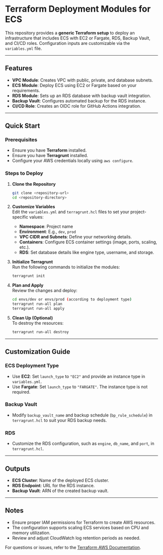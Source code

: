 # Terraform Deployment Modules for ECS 

This repository provides a **generic Terraform setup** to deploy an infrastructure that includes ECS with EC2 or Fargate, RDS, Backup Vault, and CI/CD roles. Configuration inputs are customizable via the `variables.yml` file.

---

## Features
- **VPC Module**: Creates VPC with public, private, and database subnets.
- **ECS Module**: Deploy ECS using EC2 or Fargate based on your requirements.
- **RDS Module**: Sets up an RDS database with backup vault integration.
- **Backup Vault**: Configures automated backup for the RDS instance.
- **CI/CD Role**: Creates an OIDC role for GitHub Actions integration.

---

## Quick Start

### Prerequisites
- Ensure you have **Terraform** installed.
- Ensure you have **Terragrunt** installed.
- Configure your AWS credentials locally using `aws configure`.

### Steps to Deploy

1. **Clone the Repository**  
   ```bash
   git clone <repository-url>
   cd <repository-directory>
   ```

2. **Customize Variables**  
   Edit the `variables.yml` and `terragrunt.hcl` files to set your project-specific values:
   - **Namespace**: Project name
   - **Environment**: E.g., `dev`, `prod`
   - **VPC CIDR and Subnets**: Define your networking details.
   - **Containers**: Configure ECS container settings (image, ports, scaling, etc.).
   - **RDS**: Set database details like engine type, username, and storage.

3. **Initialize Terragrunt**  
   Run the following commands to initialize the modules:
   ```bash
   terragrunt init
   ```

4. **Plan and Apply**  
   Review the changes and deploy:
   
   ```bash
   cd envs/dev or envs/prod (according to deployment type)
   terragrunt run-all plan
   terragrunt run-all apply
   ```

5. **Clean Up (Optional)**  
   To destroy the resources:
   ```bash
   terragrunt run-all destroy
   ```

---

## Customization Guide

### ECS Deployment Type
- Use **EC2**: Set `launch_type` to `"EC2"` and provide an instance type in `variables.yml`.
- Use **Fargate**: Set `launch_type` to `"FARGATE"`. The instance type is not required.

### Backup Vault
- Modify `backup_vault_name` and backup schedule (`bp_rule_schedule`) in `terragrunt.hcl` to suit your RDS backup needs.

### RDS
- Customize the RDS configuration, such as `engine`, `db_name`, and `port`, in `terragrunt.hcl`.

---

## Outputs
- **ECS Cluster**: Name of the deployed ECS cluster.
- **RDS Endpoint**: URL for the RDS instance.
- **Backup Vault**: ARN of the created backup vault.

---

## Notes
- Ensure proper IAM permissions for Terraform to create AWS resources.
- The configuration supports scaling ECS services based on CPU and memory utilization.
- Review and adjust CloudWatch log retention periods as needed.  

For questions or issues, refer to the [Terraform AWS Documentation](https://registry.terraform.io/providers/hashicorp/aws/latest).